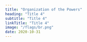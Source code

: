 ```yaml
---
title: "Organization of the Powers"
heading: "Title 4"
subtitle: "Title 4"
linkTitle: "Title 4"
image: "/flags/br.png"
date: 2020-10-31
---
```

